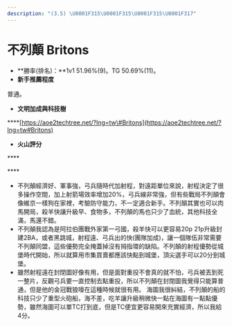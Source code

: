 ```yaml
---
description: "(3.5) \U0001F315\U0001F315\U0001F315\U0001F317"
---
```


# 不列顛 Britons

* **勝率\(排名\)：**1v1 51.96%\(9\)。TG 50.69%\(11\)。
* **新手推薦程度**

 普通。 

* **文明加成與科技樹**

\*\*\*\*[https://aoe2techtree.net/?lng=tw\#Britons](https://aoe2techtree.net/?lng=tw#Britons)

* **火山評分**

\*\*\*\*

\*\*\*\*

* 不列顛經濟好、軍事強，弓兵隨時代加射程，對遠距單位來說，射程決定了很多操作空間，加上射箭場效率增加20%，弓兵線非常強，但有些戰局不列顛會像維京一樣狗在家裡，考驗防守能力，不一定適合新手。不列顛其實也可以肉馬開局，殺羊快讓升級早、食物多，不列顛的馬也只少了血統，其他科技全滿，馬還不錯。
* 不列顛我認為是阿拉伯團戰外家第一弓國，殺羊快可以更容易20p 21p升級封建2BA，或者黑跳城，射程遠、弓兵出的快\(團隊加成\)，讓一個隊伍非常需要不列顛同盟，這些優勢完全掩蓋掉沒有拇指環的缺陷。不列顛的射程優勢從城堡時代開始，所以就算用市集買賣都應該快點到城堡，頂尖選手可以20分到城堡。
*  雖然射程遠在封閉圖好像有用，但是面對重投不會真的就不怕，弓兵被丟到死一整片，反觀弓兵要一直控制去點重投，所以不列顛在封閉圖我覺得只能算普通，但是他的金冠戰狼嚎在這種時候就很有用。 海圖我很糾結，不列顛的船的科技只少了重型火砲船，海不差，吃羊讓升級稍微快一點在海圖有一點點優勢，雖然海圖可以單TC打到底，但是TC便宜更容易開來充實經濟，所以我給4分。

 


